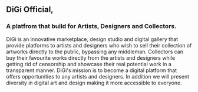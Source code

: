 ## DiGi Official,
### A platfrom that build for Artists, Designers and Collectors.

DiGi is an innovative marketplace, design studio and digital gallery that provide platforms to artists and designers who wish to sell their collection of artworks directly to the public, bypassing any middleman. Collectors can buy their favourite works directly from the artists and designers while getting rid of censorship and showcase their real potential work in a transparent manner. DiGi's mission is to become a digital platform that offers opportunities to any artists and designers. In addition we will present diversity in digital art and design making it more accessible to everyone.
